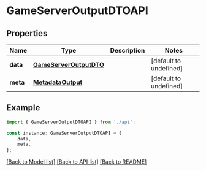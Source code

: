 # GameServerOutputDTOAPI


## Properties

Name | Type | Description | Notes
------------ | ------------- | ------------- | -------------
**data** | [**GameServerOutputDTO**](GameServerOutputDTO.md) |  | [default to undefined]
**meta** | [**MetadataOutput**](MetadataOutput.md) |  | [default to undefined]

## Example

```typescript
import { GameServerOutputDTOAPI } from './api';

const instance: GameServerOutputDTOAPI = {
    data,
    meta,
};
```

[[Back to Model list]](../README.md#documentation-for-models) [[Back to API list]](../README.md#documentation-for-api-endpoints) [[Back to README]](../README.md)

